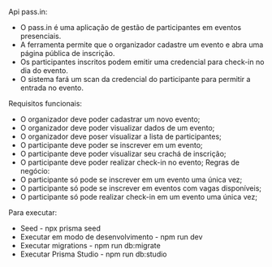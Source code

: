 Api pass.in: 
- O pass.in é uma aplicação de gestão de participantes em eventos presenciais.
- A ferramenta permite que o organizador cadastre um evento e abra uma página pública de inscrição.
- Os participantes inscritos podem emitir uma credencial para check-in no dia do evento.
- O sistema fará um scan da credencial do participante para permitir a entrada no evento.

Requisitos funcionais:
 - O organizador deve poder cadastrar um novo evento;
 - O organizador deve poder visualizar dados de um evento;
 - O organizador deve poser visualizar a lista de participantes;
 - O participante deve poder se inscrever em um evento;
 - O participante deve poder visualizar seu crachá de inscrição;
 - O participante deve poder realizar check-in no evento;
Regras de negócio:
 - O participante só pode se inscrever em um evento uma única vez;
 - O participante só pode se inscrever em eventos com vagas disponíveis;
 - O participante só pode realizar check-in em um evento uma única vez;

Para executar: 
- Seed - npx prisma seed
- Executar em modo de desenvolvimento - npm run dev
- Executar migrations - npm run db:migrate
- Executar Prisma Studio - npm run db:studio
